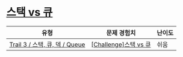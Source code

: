 # [스택 vs 큐](https://https://en.codetree.ai/trails/complete/curated-cards/challenge-stack-versus-queue)

|유형|문제 경험치|난이도|
|---|---|---|
|[Trail 3 / 스택, 큐, 덱 / Queue](https://https://en.codetree.ai/trail-info/novice-high/)|[[Challenge]스택 vs 큐](https://https://en.codetree.ai/trails/complete/curated-cards/challenge-stack-versus-queue/)|쉬움|

